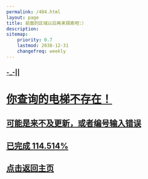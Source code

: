 ```yaml
---
permalink: /404.html
layout: page
title: 前面的区域以后再来探索吧:）
description: 
sitemap:
    priority: 0.7
    lastmod: 2038-12-31
    changefreq: weekly
---
```

### [-_-|| ](https://lanhaicity.tx648.asia)

# [你查询的电梯不存在！](https://lanhaicity.tx648.asia)

## [可能是来不及更新，或者编号输入错误](https://lanhaicity.tx648.asia)

## [已完成 114.514%](https://lanhaicity.tx648.asia)

## [点击返回主页](https://lanhaicity.tx648.asia)
